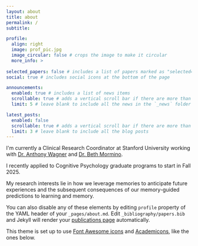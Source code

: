 ```yaml
---
layout: about
title: about
permalink: /
subtitle: 

profile:
  align: right
  image: prof_pic.jpg
  image_circular: false # crops the image to make it circular
  more_info: >
  
selected_papers: false # includes a list of papers marked as "selected={true}"
social: true # includes social icons at the bottom of the page

announcements:
  enabled: true # includes a list of news items
  scrollable: true # adds a vertical scroll bar if there are more than 3 news items
  limit: 5 # leave blank to include all the news in the `_news` folder

latest_posts:
  enabled: false
  scrollable: true # adds a vertical scroll bar if there are more than 3 new posts items
  limit: 3 # leave blank to include all the blog posts
---
```


I'm currently a Clinical Research Coordinator at Stanford University working with [Dr. Anthony Wagner](https://memorylab.stanford.edu/) and [Dr. Beth Mormino](https://med.stanford.edu/mormino-lab.html). 

I recently applied to Cognitive Psychology graduate programs to start in Fall 2025. 

My research interests lie in how we leverage memories to anticipate future experiences and the subsequent consequences of our memory-guided predictions to learning and memory.

You can also disable any of these elements by editing `profile` property of the YAML header of your `_pages/about.md`. Edit `_bibliography/papers.bib` and Jekyll will render your [publications page](/al-folio/publications/) automatically.

This theme is set up to use [Font Awesome icons](https://fontawesome.com/) and [Academicons](https://jpswalsh.github.io/academicons/), like the ones below. 
